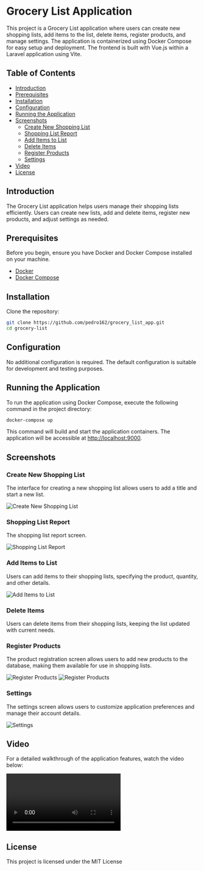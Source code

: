 # Grocery List Application

This project is a Grocery List application where users can create new shopping lists, add items to the list, delete items, register products, and manage settings. The application is containerized using Docker Compose for easy setup and deployment. The frontend is built with Vue.js within a Laravel application using Vite.

## Table of Contents

-   [Introduction](#introduction)
-   [Prerequisites](#prerequisites)
-   [Installation](#installation)
-   [Configuration](#configuration)
-   [Running the Application](#running-the-application)
-   [Screenshots](#screenshots)
    -   [Create New Shopping List](#create-new-shopping-list)
    -   [Shopping List Report](#shopping-list-report)
    -   [Add Items to List](#add-items-to-list)
    -   [Delete Items](#delete-items)
    -   [Register Products](#register-products)
    -   [Settings](#settings)
-   [Video](#video)
-   [License](#license)

## Introduction

The Grocery List application helps users manage their shopping lists efficiently. Users can create new lists, add and delete items, register new products, and adjust settings as needed.

## Prerequisites

Before you begin, ensure you have Docker and Docker Compose installed on your machine.

-   [Docker](https://docs.docker.com/get-docker/)
-   [Docker Compose](https://docs.docker.com/compose/install/)

## Installation

Clone the repository:

```bash
git clone https://github.com/pedro162/grocery_list_app.git
cd grocery-list
```

## Configuration

No additional configuration is required. The default configuration is suitable for development and testing purposes.

## Running the Application

To run the application using Docker Compose, execute the following command in the project directory:

```bash
docker-compose up
```

This command will build and start the application containers. The application will be accessible at [http://localhost:9000](http://localhost:9000).

## Screenshots

### Create New Shopping List

The interface for creating a new shopping list allows users to add a title and start a new list.

![Create New Shopping List](./resources/images/system/create_grocery_list_screen.png)

### Shopping List Report

The shopping list report screen.

![Shopping List Report](./resources/images/system/grocery_list_screen.png)

### Add Items to List

Users can add items to their shopping lists, specifying the product, quantity, and other details.

![Add Items to List](./resources/images/system/grocery_list_add_items.png)

### Delete Items

Users can delete items from their shopping lists, keeping the list updated with current needs.

### Register Products

The product registration screen allows users to add new products to the database, making them available for use in shopping lists.

![Register Products](./resources/images/system/create_product_screen.png)
![Register Products](./resources/images/system/grocery_list_mobile.png)

### Settings

The settings screen allows users to customize application preferences and manage their account details.

![Settings](./resources/images/system/settins_screen.png)

## Video

For a detailed walkthrough of the application features, watch the video below:

![Application Walkthrough Video](./resources/images/system/cinnamon-20240728-3.webm)

## License

This project is licensed under the MIT License
